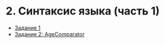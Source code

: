 # 2. Синтаксис языка (часть 1)

* [Задание 1](https://github.com/v-mgrgt/Skillbox/tree/main/syntaxPart1/homework_4)
* [Задание 2: AgeComparator](https://github.com/v-mgrgt/Skillbox/tree/main/syntaxPart1/homework_5)
